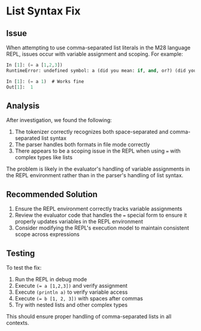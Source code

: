 # List Syntax Fix

## Issue

When attempting to use comma-separated list literals in the M28 language REPL, issues occur with variable assignment and scoping. For example:

```lisp
In [1]: (= a [1,2,3])
RuntimeError: undefined symbol: a (did you mean: if, and, or?) (did you forget to define the variable or import a module?)

In [1]: (= a 1)  # Works fine
Out[1]:  1
```

## Analysis

After investigation, we found the following:

1. The tokenizer correctly recognizes both space-separated and comma-separated list syntax
2. The parser handles both formats in file mode correctly
3. There appears to be a scoping issue in the REPL when using `=` with complex types like lists

The problem is likely in the evaluator's handling of variable assignments in the REPL environment rather than in the parser's handling of list syntax.

## Recommended Solution

1. Ensure the REPL environment correctly tracks variable assignments
2. Review the evaluator code that handles the `=` special form to ensure it properly updates variables in the REPL environment
3. Consider modifying the REPL's execution model to maintain consistent scope across expressions

## Testing

To test the fix:
1. Run the REPL in debug mode
2. Execute `(= a [1,2,3])` and verify assignment
3. Execute `(println a)` to verify variable access
4. Execute `(= b [1, 2, 3])` with spaces after commas
5. Try with nested lists and other complex types

This should ensure proper handling of comma-separated lists in all contexts.